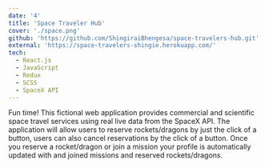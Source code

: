 ```yaml
---
date: '4'
title: 'Space Traveler Hub'
cover: './space.png'
github: 'https://github.com/ShingiraiBhengesa/space-travelers-hub.git'
external: 'https://space-travelers-shingie.herokuapp.com/'
tech:
  - React.js
  - JavaScript
  - Redux
  - SCSS
  - SpaceX API
---
```

Fun time! This fictional web application provides commercial and scientific space travel services using real live data from the SpaceX API. The application will allow users to reserve rockets/dragons by just the click of a button, users can also cancel reservations by the click of a button. Once you reserve a rocket/dragon or join a mission your profile is automatically updated with  and joined missions and  reserved rockets/dragons.